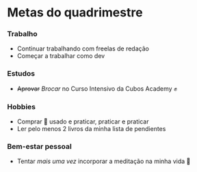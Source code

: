 # Metas do quadrimestre

### Trabalho
- Continuar trabalhando com freelas de redação
- Começar a trabalhar como dev

### Estudos
- ~~Aprovar~~ *Brocar* no Curso Intensivo da Cubos Academy :fist:

### Hobbies
- Comprar :guitar: usado e praticar, praticar e praticar
- Ler pelo menos 2 livros da minha lista de pendientes

### Bem-estar pessoal
- Tentar *mais uma vez* incorporar a meditação na minha vida :eyes: